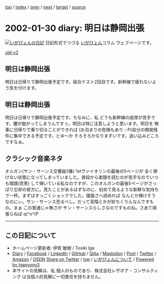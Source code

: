 [top](../index.html) 
 / [index](index.html) 
 / [prev](ig020129.html) 
 / [next](ig020201.html) 
 / [target](https://www.igapyon.jp/igapyon/diary/2002/ig020130.html) 
 / [source](https://github.com/igapyon/diary/blob/master/2002/ig020130.src.md) 

2002-01-30 diary: 明日は静岡出張
=====================================================================================================
[![いがぴょんの日記](https://www.igapyon.jp/igapyon/diary/images/iga202308_128.jpg "いがぴょん")](https://www.igapyon.jp/igapyon/diary/memo/memoigapyon.html) 日記形式でつづる [いがぴょん](https://www.igapyon.jp/igapyon/diary/memo/memoigapyon.html)コラム ウェブページです。

[old-v2](ig020130-orig.html)

## 明日は静岡出張

明日は日帰りで静岡出張予定です。結合テスト2回目です。新幹線で疲れないよう気を付けます。


## 明日は静岡出張

明日は日帰りで静岡出張予定です。ちなみに、私 どうも新幹線の座席が苦手です。腰が曲がってしまうんですぅ。明日は特に注意しようと思います。明日を 無事に日帰りで乗り切ることができれば (お泊まりの危険もあり :-P)自分の開発残件に集中できる予定です。とゆ～か そろそろかなりまずいです。追い込みどころですなぁ。

## クラシック音楽ネタ

オルガン(サン・サーンス交響曲3番) 1stヴァイオリンの最後の5ページが 全く弾けない状態になってしまっていました。普段から楽譜を読むのが苦手なのでいつも暗譜(苦笑) して弾いている私なのですが、このオルガンの最後5ページがさっぱり忘却の彼方に。見たことがあるはずなのに、初めて見るような新鮮な気持ちで一杯。まずはすっごくショックでした。譜面さへ読めれば なんとか弾けそうなのにぃ。サン・サーンス恐るべし。だって音階とかが妙ちくりんなんですもの。まぁ この普通じゃ無さが サン・サーンスらしさなのですものね。さあて頑張らねば q(^o^)P


----------------------------------------------------------------------------------------------------

## この日記について

* ホームページ更新者: 伊賀 敏樹 / Tosiki Iga
* [Diary](https://www.igapyon.jp/igapyon/diary/) / [Facebook](https://www.facebook.com/igapyon) / [LinkedIn](https://www.linkedin.com/in/toshikiiga) / [GitHub](https://github.com/igapyon) / [Qiita](https://qiita.com/igapyon) / [Mastodon](https://social.vivaldi.net/@igapyon) / [Post](https://post.news/igapyon) / [Twitter](https://twitter.com/ToshikiIga) / [Amazon](https://www.amazon.co.jp/%E4%BC%8A%E8%B3%80-%E6%95%8F%E6%A8%B9/e/B004LTQWCQ) / [OSDN](https://ja.osdn.net/users/iga/)
[Share on Twitter](https://twitter.com/intent/tweet?hashtags=igapyon%2Cdiary%2C%E3%81%84%E3%81%8C%E3%81%B4%E3%82%87%E3%82%93&text=%E6%98%8E%E6%97%A5%E3%81%AF%E9%9D%99%E5%B2%A1%E5%87%BA%E5%BC%B5&url=https%3A%2F%2Fwww.igapyon.jp%2Figapyon%2Fdiary%2F2002%2Fig020130.html) / [top](../index.html) / [いがぴょんについて](https://www.igapyon.jp/igapyon/diary/memo/memoigapyon.html) / [Powered by Igapyonv3](https://github.com/igapyon/igapyonv3)
* 本サイトの見解は、私 個人のものであり、株式会社レザボア・コンサルティング は当個人的見解に一切責任を持ちません。 
